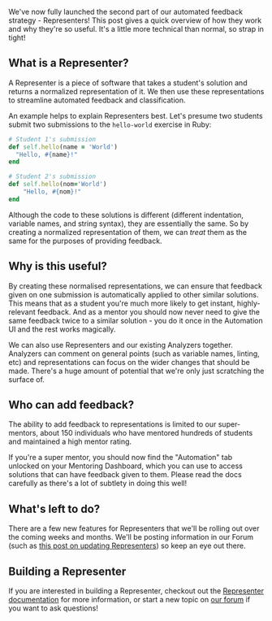 We've now fully launched the second part of our automated feedback strategy - Representers!
This post gives a quick overview of how they work and why they're so useful.
It's a little more technical than normal, so strap in tight!

## What is a Representer?

A Representer is a piece of software that takes a student's solution and returns a normalized representation of it.
We then use these representations to streamline automated feedback and classification.

An example helps to explain Representers best.
Let's presume two students submit two submissions to the `hello-world` exercise in Ruby:

```ruby
# Student 1's submission
def self.hello(name = 'World')
  "Hello, #{name}!"
end
```

```ruby
# Student 2's submission
def self.hello(nom='World')
    "Hello, #{nom}!"
end
```

Although the code to these solutions is different (different indentation, variable names, and string syntax), they are essentially the same.
So by creating a normalized representation of them, we can _treat_ them as the same for the purposes of providing feedback.

## Why is this useful?

By creating these normalised representations, we can ensure that feedback given on one submission is automatically applied to other similar solutions.
This means that as a student you're much more likely to get instant, highly-relevant feedback.
And as a mentor you should now never need to give the same feedback twice to a similar solution - you do it once in the Automation UI and the rest works magically.

We can also use Representers and our existing Analyzers together.
Analyzers can comment on general points (such as variable names, linting, etc) and representations can focus on the wider changes that should be made.
There's a huge amount of potential that we're only just scratching the surface of.

## Who can add feedback?

The ability to add feedback to representations is limited to our super-mentors, about 150 individuals who have mentored hundreds of students and maintained a high mentor rating.

If you're a super mentor, you should now find the "Automation" tab unlocked on your Mentoring Dashboard, which you can use to access solutions that can have feedback given to them.
Please read the docs carefully as there's a lot of subtlety in doing this well!

## What's left to do?

There are a few new features for Representers that we'll be rolling out over the coming weeks and months.
We'll be posting information in our Forum (such as [this post on updating Representers](https://forum.exercism.org/t/updating-representers/442)) so keep an eye out there.

## Building a Representer

If you are interested in building a Representer, checkout out the [Representer documentation](/docs/building/tooling/Representers) for more information, or start a new topic on [our forum](https://forum.exercism.org/c/exercism/building-exercism/125) if you want to ask questions!
